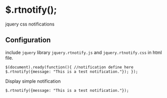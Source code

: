 $.rtnotify();
========
jquery css notifications



Configuration
-------------
include `jquery` library `jquery.rtnotify.js` and `jquery.rtnotify.css` in html file.


`$(document).ready(function(){
  //notification define here
  $.rtnotify({message: "This is a test notification."});
  });`



Display simple notification

`$.rtnotify({message: "This is a test notification."});`
